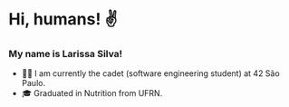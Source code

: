 # Hi, humans! :v:

### My name is Larissa Silva! 

- 👨‍🚀 I am currently the cadet (software engineering student) at 42 São Paulo.
- 🎓 Graduated in Nutrition from UFRN.
